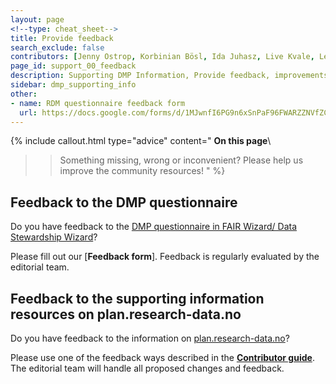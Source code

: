```yaml
---
layout: page
<!--type: cheat_sheet-->
title: Provide feedback
search_exclude: false
contributors: [Jenny Ostrop, Korbinian Bösl, Ida Juhasz, Live Kvale, Leif Longva, Lisbeth Jahren, Ingrid Heggland]
page_id: support_00_feedback
description: Supporting DMP Information, Provide feedback, improvements, Contribute
sidebar: dmp_supporting_info
other:
- name: RDM questionnaire feedback form
  url: https://docs.google.com/forms/d/1MJwnfI6PG9n6xSnPaF96FWARZZNVfZCZWmVLoNqpCIg/viewform?ts=678785ba&edit_requested=true
---
```


{% include callout.html type="advice" content="
**On this page**\\
>> Something missing, wrong or inconvenient?
>> Please help us improve the community resources!
" %}

## Feedback to the DMP questionnaire
Do you have feedback to the [DMP questionnaire in FAIR Wizard/ Data Stewardship Wizard](/pages/support_00_start_writing)?

Please fill out our [**Feedback form**].
Feedback is regularly evaluated by the editorial team.


## Feedback to the supporting information resources on plan.research-data.no
Do you have feedback to the information on [plan.research-data.no](https://plan.research-data.no/)?

Please use one of the feedback ways described in the [**Contributor guide**](/pages/contribute).
The editorial team will handle all proposed changes and feedback.